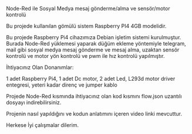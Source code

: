 Node-Red ile Sosyal Medya mesaj gönderme/alma ve sensör/motor kontrolü

Bu projede kullanılan gömülü sistem Raspberry PI4 4GB modelidir.

Bu projede Raspberry Pi4 cihazımıza Debian işletim sistemi kurulmuştur. Burada Node-Red yüklemesi yaparak düğüm ekleme yöntemiyle telegram, mail gibi sosyal medya mesaj gönderme ve mesaj alma, uzaktan sensör kontrolü ve motor yön kontrolü ve pwm ile hız kontrolü yapılmıştır.

İhtiyacınız Olan Donanımlar:

1 adet Raspberry Pi4, 1 adet Dc motor, 2 adet Led, L293d motor driver entegresi, yeteri kadar direnç ve jumper kablo

Projede Node-Red kısmında ihtiyacınız olan kod kısmını flow.json uzantılı dosyayı indirebilirsiniz. 

Projenin nasıl yapıldığını ve kodun anlatımını içeren video linki mevcuttur.

Herkese İyi çalışmalar dilerim.
